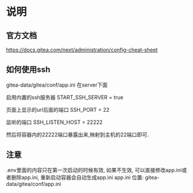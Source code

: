 # 说明

## 官方文档

<https://docs.gitea.com/next/administration/config-cheat-sheet>

## 如何使用ssh

gitea-data/gitea/conf/app.ini 在server下面

启用内置的ssh服务器
START_SSH_SERVER = true

页面上显示的url后面的端口
SSH_PORT = 22

监听的端口
SSH_LISTEN_HOST = 22222

然后将容器内的22222端口暴露出来,映射到主机的22端口即可.

## 注意

.env里面的内容只在第一次启动的时候有效, 如果不生效, 可以直接修改app.ini或者删除app.ini, 重新启动容器会自动生成app.ini
app.ini 位置: gitea-data/gitea/conf/app.ini
